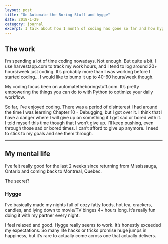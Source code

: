 ```yaml
---
layout: post
title: "On Automate the Boring Stuff and hygge"
date: 2018-1-29
category: journal
excerpt: I talk about how 1 month of coding has gone so far and how hygge has really improved my happiness.
---
```


## The work

I’m spending a lot of time coding nowadays. Not enough. But quite a bit. I use harvestapp.com to track my work hours, and I tend to log around 20+ hours/week just coding. It’s probably more than I was working before I started coding... I would like to bump it up to 40-60 hours/week though.

My coding focus been on automatetheboringstuff.com. It’s pretty empowering the things you can do to with Python to optimize your daily workflow.

So far, I’ve enjoyed coding. There was a period of disinterest I had around the time I was learning Chapter 10 - Debugging, but I got over it. I think that I have a danger where I will give up on something if I get sad or bored with it. I told myself this time though that I won’t give up. I’ll keep pushing, even through those sad or bored times. I can’t afford to give up anymore. I need to stick to my goals and see them through.

- - - -

## My mental life
I’ve felt really good for the last 2 weeks since returning from Mississauga, Ontario and coming back to Montreal, Quebec.

The secret?

### **Hygge**

I’ve basically made my nights full of cozy fatty foods, hot tea, crackers, candles, and lying down to movie/TV binges 4+ hours long. It’s really fun doing it with my partner every night.

I feel relaxed and good. Hygge really seems to work. It’s honestly exceeded my expectations. So many life hacks or tricks promise huge jumps in happiness, but it’s rare to actually come across one that actually delivers.